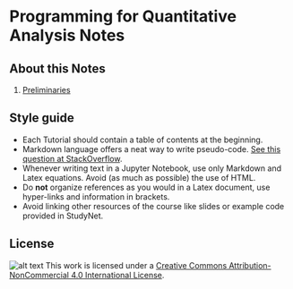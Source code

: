 # Programming for Quantitative Analysis Notes

## About this Notes

1. [Preliminaries](01_Preliminaries.ipynb)

## Style guide
- Each Tutorial should contain a table of contents at the beginning.
- Markdown language offers a neat way to write pseudo-code. [See this question at StackOverflow](https://stackoverflow.com/questions/34903115/is-it-possible-to-create-a-code-block-of-pseudocode-in-r-markdown-knitr).
- Whenever writing text in a Jupyter Notebook, use only Markdown and Latex equations. Avoid (as much as possible) the use of HTML.
- Do **not** organize references as you would in a Latex document, use hyper-links and information in brackets.
- Avoid linking other resources of the course like slides or example code provided in StudyNet.

## License
![alt text](https://i.creativecommons.org/l/by-nc/4.0/80x15.png "Creative Commons Licence") This work is licensed under a [Creative Commons Attribution-NonCommercial 4.0 International License](http://creativecommons.org/licenses/by-nc/4.0/).
